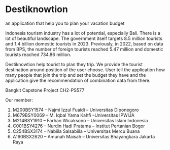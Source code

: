 # Destiknowtion
an application that help you to plan your vacation budget

Indonesia tourism industry has a lot of potential, especially Bali. There is a lot of beautiful landscape. The government itself targets 8.5 million tourists and 1.4 billion domestic tourists in 2023. Previously, in 2022, based on data from BPS, the number of foreign tourists reached 5.47 million and domestic tourists reached 734.86 million.

Destiknowtion help tourist to plan they trip. We provide the tourist destination around position of the user choose. User tell the application how many people that join the trip and set the budget they have and the application give the recommendation of combination data from there.

Bangkit Capstone Project CH2-PS577

Our member:
1. M200BSY1574 – Najmi Izzul Fuaidi – Universitas Diponegoro
2. M679BSY0069 – M. Iqbal Yama Kahfi –Universitas IPWIJA
3. M214BSY1910 – Farhan Wicaksono – Universitas Islam Indonesia
4. C001BSY4276 – Nurdin Hadi Pratama – Institut Pertanian Bogor
5. C254BSX3174 – Nabiila Salsabiila – Universitas Mercu Buana
6. A190BSX2620 – Amunah Maisah – Universitas Bhayangkara Jakarta Raya

